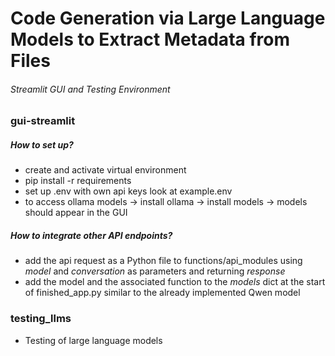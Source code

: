 # Code Generation via Large Language Models to Extract Metadata from Files
###### Streamlit GUI and Testing Environment

### gui-streamlit
##### How to set up?
- create and activate virtual environment
- pip install -r requirements
- set up .env with own api keys look at example.env
- to access ollama models -> install ollama -> install models -> models should appear in the GUI
##### How to integrate other API endpoints?
- add the api request as a Python file to functions/api_modules using *model* and *conversation* as parameters and returning *response* 
- add the model and the associated function to the *models* dict at the start of finished_app.py similar to the already implemented Qwen model

### testing_llms
- Testing of large language models